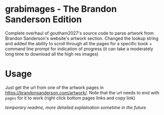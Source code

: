 grabimages - The Brandon Sanderson Edition
==========

Complete overhaul of goutham2027's source code to parse artwork from Brandon Sanderson's website's artwork section.
Changed the lookup string and added the ability to scroll through all the pages for a specific book + command line prompt for indication of progress  (it can take a moderately long time to download all the high res images)

# Usage
Just get the url from one of the artwork pages in https://brandonsanderson.com/artwork/. Note that the url needs to end with `pages` for it to work (right click bottom pages links and copy link)

*temporary readme, more detailed explaination sometime in the future*
